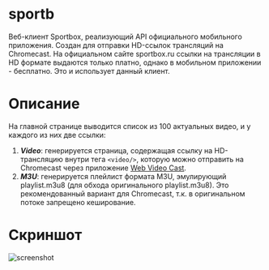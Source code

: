 # sportb
Веб-клиент Sportbox, реализующий API официального мобильного приложения.
Создан для отправки HD-ссылок трансляций на Chromecast. На официальном сайте sportbox.ru ссылки на трансляции в HD формате выдаются только платно, однако в мобильном приложении - бесплатно. Это и использует данный клиент.

# Описание
На главной странице выводится список из 100 актуальных видео, и у каждого из них две ссылки:

1. ***Video***: генерируется страница, содержащая ссылку на HD-трансляцию внутри тега `<video/>`, которую можно отправить на Chromecast через приложение [Web Video Cast](https://play.google.com/store/apps/details?id=com.instantbits.cast.webvideo).
1. ***M3U***: генерируется плейлист формата M3U, эмулирующий playlist.m3u8 (для обхода оригинального playlist.m3u8). Это рекомендованный вариант для Chromecast, т.к. в оригинальном потоке запрещено кеширование.

# Скриншот
![screenshot](https://cloud.githubusercontent.com/assets/2682026/16022716/51dee470-31ca-11e6-8a14-0363d37e28be.png)
